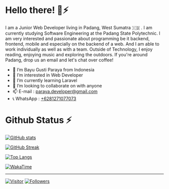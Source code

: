 # Hello there! 👋⚡

I am a Junior Web Developer living in Padang, West Sumatra :indonesia: . I am currently studying Software Engineering at the Padang State Polytechnic. I am very interested and passionate about programming be it backend, frontend, mobile and especially on the backend of a web. And I am able to work individually as well as with a team. Outside of Technology, I enjoy reading, enjoying music and exploring the outdoors. If you're around Padang, drop us an email and let's chat over coffee!

- 👋 I’m Bayu Gusti Paraya from Indonesia 
- 👀 I’m interested in Web Developer
- 🌱 I’m currently learning Laravel
- 💞️ I’m looking to collaborate on with anyone
- 📫 E-mail : <a href="mailto:paraya.developer@gmail.com" target="_blank">paraya.developer@gmail.com</a>
- 📞 WhatsApp : <a href="https://wa.me/6281271077073" target="_blank">+6281271077073</a>



# Github Status ⚡

[![GitHub stats](https://github-readme-stats.vercel.app/api?username=bayugustiparaya&show_icons=true&theme=onedark&include_all_commits=true)](https://github.com/bayugustiparaya)

[![GitHub Streak](https://github-readme-streak-stats.herokuapp.com?user=bayugustiparaya&theme=onedark)](https://github.com/bayugustiparaya)

[![Top Langs](https://github-readme-stats.vercel.app/api/top-langs/?username=bayugustiparaya&theme=onedark&langs_count=7&layout=compact)](https://github.com/bayugustiparaya)

[![WakaTime](https://github-readme-stats.vercel.app/api/wakatime?username=bayugustiparaya&theme=onedark)](https://github.com/bayugustiparaya)
  
---

[![Visitor](https://visitor-badge.laobi.icu/badge?page_id=bayugustiparaya.bayugustiparaya)](https://github.com/bayugustiparaya) [![Followers](https://img.shields.io/github/followers/bayugustiparaya.svg?style=social&label=Follow)](https://github.com/bayugustiparaya?tab=followers)
